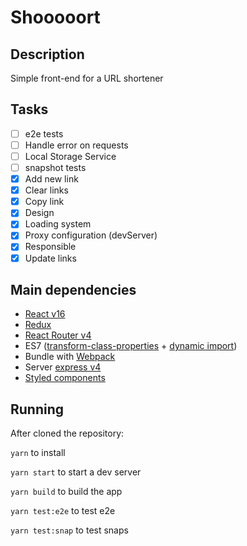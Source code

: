# Shooooort

## Description

Simple front-end for a URL shortener

## Tasks
* [ ] e2e tests
* [ ] Handle error on requests
* [ ] Local Storage Service
* [ ] snapshot tests
* [x] Add new link
* [x] Clear links
* [x] Copy link
* [x] Design
* [x] Loading system
* [x] Proxy configuration (devServer)
* [x] Responsible
* [x] Update links
    
## Main dependencies
 - [React v16](https://www.npmjs.com/package/react)
 - [Redux](https://www.npmjs.com/package/redux)
 - [React Router v4](https://www.npmjs.com/package/react-router)
 - ES7 ([transform-class-properties](https://babeljs.io/docs/plugins/transform-class-properties/) + [dynamic import](https://github.com/airbnb/babel-plugin-dynamic-import-node))
 - Bundle with [Webpack](https://webpack.js.org/)
 - Server [express v4](https://www.npmjs.com/package/express)
 - [Styled components](https://github.com/styled-components/styled-components)
 
## Running

After cloned the repository:

`yarn` to install

`yarn start` to start a dev server

`yarn build` to build the app

`yarn test:e2e` to test e2e

`yarn test:snap` to test snaps
